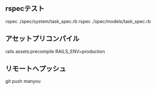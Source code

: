 ## rspecテスト
rspec ./spec/system/task_spec.rb
rspec ./spec/models/task_spec.rb

## アセットプリコンパイル
rails assets:precompile RAILS_ENV=production

## リモートへプッシュ
git push manyou
